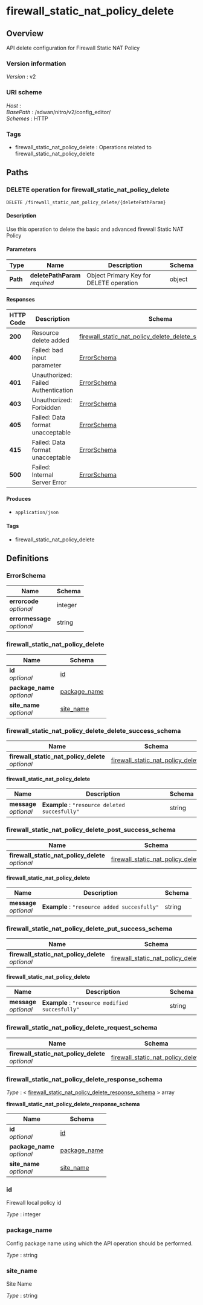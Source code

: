 # firewall\_static\_nat\_policy\_delete


<a name="overview"></a>
## Overview
API delete configuration for Firewall Static NAT Policy


### Version information
*Version* : v2


### URI scheme
*Host* : <MGMT-IP>  
*BasePath* : /sdwan/nitro/v2/config\_editor/  
*Schemes* : HTTP


### Tags

* firewall\_static\_nat\_policy\_delete : Operations related to firewall\_static\_nat\_policy\_delete 




<a name="paths"></a>
## Paths

<a name="firewall\_static\_nat\_policy\_delete-deletepathparam-delete"></a>
### DELETE operation for firewall\_static\_nat\_policy\_delete
```
DELETE /firewall_static_nat_policy_delete/{deletePathParam}
```


#### Description
Use this operation to delete the basic and advanced firewall Static NAT Policy


#### Parameters

|Type|Name|Description|Schema|
|---|---|---|---|
|**Path**|**deletePathParam**  <br>*required*|Object Primary Key for DELETE operation|object|


#### Responses

|HTTP Code|Description|Schema|
|---|---|---|
|**200**|Resource delete added|[firewall\_static\_nat\_policy\_delete\_delete\_success\_schema](#firewall\_static\_nat\_policy\_delete\_delete\_success\_schema)|
|**400**|Failed: bad input parameter|[ErrorSchema](#errorschema)|
|**401**|Unauthorized: Failed Authentication|[ErrorSchema](#errorschema)|
|**403**|Unauthorized: Forbidden|[ErrorSchema](#errorschema)|
|**405**|Failed: Data format unacceptable|[ErrorSchema](#errorschema)|
|**415**|Failed: Data format unacceptable|[ErrorSchema](#errorschema)|
|**500**|Failed: Internal Server Error|[ErrorSchema](#errorschema)|


#### Produces

* `application/json`


#### Tags

* firewall\_static\_nat\_policy\_delete




<a name="definitions"></a>
## Definitions

<a name="errorschema"></a>
### ErrorSchema

|Name|Schema|
|---|---|
|**errorcode**  <br>*optional*|integer|
|**errormessage**  <br>*optional*|string|


<a name="firewall\_static\_nat\_policy\_delete"></a>
### firewall\_static\_nat\_policy\_delete

|Name|Schema|
|---|---|
|**id**  <br>*optional*|[id](#id)|
|**package\_name**  <br>*optional*|[package\_name](#package\_name)|
|**site\_name**  <br>*optional*|[site\_name](#site\_name)|


<a name="firewall\_static\_nat\_policy\_delete\_delete\_success\_schema"></a>
### firewall\_static\_nat\_policy\_delete\_delete\_success\_schema

|Name|Schema|
|---|---|
|**firewall\_static\_nat\_policy\_delete**  <br>*optional*|[firewall\_static\_nat\_policy\_delete](#firewall\_static\_nat\_policy\_delete\_delete\_success\_schema-firewall\_static\_nat\_policy\_delete)|

<a name="firewall\_static\_nat\_policy\_delete\_delete\_success\_schema-firewall\_static\_nat\_policy\_delete"></a>
**firewall\_static\_nat\_policy\_delete**

|Name|Description|Schema|
|---|---|---|
|**message**  <br>*optional*|**Example** : `"resource deleted succesfully"`|string|


<a name="firewall\_static\_nat\_policy\_delete\_post\_success\_schema"></a>
### firewall\_static\_nat\_policy\_delete\_post\_success\_schema

|Name|Schema|
|---|---|
|**firewall\_static\_nat\_policy\_delete**  <br>*optional*|[firewall\_static\_nat\_policy\_delete](#firewall\_static\_nat\_policy\_delete\_post\_success\_schema-firewall\_static\_nat\_policy\_delete)|

<a name="firewall\_static\_nat\_policy\_delete\_post\_success\_schema-firewall\_static\_nat\_policy\_delete"></a>
**firewall\_static\_nat\_policy\_delete**

|Name|Description|Schema|
|---|---|---|
|**message**  <br>*optional*|**Example** : `"resource added succesfully"`|string|


<a name="firewall\_static\_nat\_policy\_delete\_put\_success\_schema"></a>
### firewall\_static\_nat\_policy\_delete\_put\_success\_schema

|Name|Schema|
|---|---|
|**firewall\_static\_nat\_policy\_delete**  <br>*optional*|[firewall\_static\_nat\_policy\_delete](#firewall\_static\_nat\_policy\_delete\_put\_success\_schema-firewall\_static\_nat\_policy\_delete)|

<a name="firewall\_static\_nat\_policy\_delete\_put\_success\_schema-firewall\_static\_nat\_policy\_delete"></a>
**firewall\_static\_nat\_policy\_delete**

|Name|Description|Schema|
|---|---|---|
|**message**  <br>*optional*|**Example** : `"resource modified succesfully"`|string|


<a name="firewall\_static\_nat\_policy\_delete\_request\_schema"></a>
### firewall\_static\_nat\_policy\_delete\_request\_schema

|Name|Schema|
|---|---|
|**firewall\_static\_nat\_policy\_delete**  <br>*optional*|[firewall\_static\_nat\_policy\_delete](#firewall\_static\_nat\_policy\_delete)|


<a name="firewall\_static\_nat\_policy\_delete\_response\_schema"></a>
### firewall\_static\_nat\_policy\_delete\_response\_schema
*Type* : < [firewall\_static\_nat\_policy\_delete\_response\_schema](#firewall\_static\_nat\_policy\_delete\_response\_schema-inline) > array

<a name="firewall\_static\_nat\_policy\_delete\_response\_schema-inline"></a>
**firewall\_static\_nat\_policy\_delete\_response\_schema**

|Name|Schema|
|---|---|
|**id**  <br>*optional*|[id](#id)|
|**package\_name**  <br>*optional*|[package\_name](#package\_name)|
|**site\_name**  <br>*optional*|[site\_name](#site\_name)|


<a name="id"></a>
### id
Firewall local policy id

*Type* : integer


<a name="package\_name"></a>
### package\_name
Config package name using which the API operation should be performed.

*Type* : string


<a name="site\_name"></a>
### site\_name
Site Name

*Type* : string





